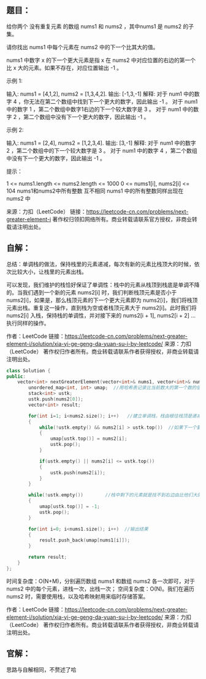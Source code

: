 ## 题目：

给你两个 没有重复元素 的数组 nums1 和 nums2 ，其中nums1 是 nums2 的子集。

请你找出 nums1 中每个元素在 nums2 中的下一个比其大的值。

nums1 中数字 x 的下一个更大元素是指 x 在 nums2 中对应位置的右边的第一个比 x 大的元素。如果不存在，对应位置输出 -1 。

 

示例 1:

输入: nums1 = [4,1,2], nums2 = [1,3,4,2].
输出: [-1,3,-1]
解释:
    对于 num1 中的数字 4 ，你无法在第二个数组中找到下一个更大的数字，因此输出 -1 。
    对于 num1 中的数字 1 ，第二个数组中数字1右边的下一个较大数字是 3 。
    对于 num1 中的数字 2 ，第二个数组中没有下一个更大的数字，因此输出 -1 。



示例 2:

输入: nums1 = [2,4], nums2 = [1,2,3,4].
输出: [3,-1]
解释:
    对于 num1 中的数字 2 ，第二个数组中的下一个较大数字是 3 。
    对于 num1 中的数字 4 ，第二个数组中没有下一个更大的数字，因此输出 -1 。






提示：

1 <= nums1.length <= nums2.length <= 1000
0 <= nums1[i], nums2[i] <= 104
nums1和nums2中所有整数 互不相同
nums1 中的所有整数同样出现在 nums2 中

来源：力扣（LeetCode）
链接：https://leetcode-cn.com/problems/next-greater-element-i
著作权归领扣网络所有。商业转载请联系官方授权，非商业转载请注明出处。

## 自解：

总结：单调栈的做法，保持栈里的元素递减，每次有新的元素比栈顶大的时候，依次比较大小，让栈里的元素出栈。



可以发现，我们维护的栈恰好保证了单调性：栈中的元素从栈顶到栈底是单调不降的。当我们遇到一个新的元素 nums2[i] 时，我们判断栈顶元素是否小于 nums2[i]，如果是，那么栈顶元素的下一个更大元素即为 nums2[i]，我们将栈顶元素出栈。重复这一操作，直到栈为空或者栈顶元素大于 nums2[i]。此时我们将 nums2[i] 入栈，保持栈的单调性，并对接下来的 nums2[i + 1], nums2[i + 2] ... 执行同样的操作。

作者：LeetCode
链接：https://leetcode-cn.com/problems/next-greater-element-i/solution/xia-yi-ge-geng-da-yuan-su-i-by-leetcode/
来源：力扣（LeetCode）
著作权归作者所有。商业转载请联系作者获得授权，非商业转载请注明出处。

```c++
class Solution {
public:
    vector<int> nextGreaterElement(vector<int>& nums1, vector<int>& nums2) {
        unordered_map<int, int> umap;  //用哈希表记录比当前数大的第一个数的值，主要用于后面快速查询，O(1)的速度
        stack<int> ustk;
        ustk.push(nums2[0]);
        vector<int> result;

        for(int i=1; i<nums2.size(); i++)   //建立单调栈，栈由根往栈顶是递减的
        {
            while(!ustk.empty() && nums2[i] > ustk.top())  //如果下一个要入栈的数比栈顶要大，那么依次比较栈顶，该个要入栈的数就是栈顶元素要找的那															//一个大数
            {
                umap[ustk.top()] = nums2[i];
                ustk.pop();
            }

            if(ustk.empty() || nums2[i] <= ustk.top())
            {
                ustk.push(nums2[i]);
            }
        }

        while(!ustk.empty())		//栈中剩下的元素就是找不到右边由比他们大的数，因此哈希表对应赋值为-1
        {
            umap[ustk.top()] = -1;
            ustk.pop();
        }

        for(int i=0; i<nums1.size(); i++)  //输出结果
        {
            result.push_back(umap[nums1[i]]);
        }

        return result;
    }
};
```

时间复杂度：O(N+M)，分别遍历数组 nums1 和数组 nums2 各一次即可，对于 nums2 中的每个元素，进栈一次，出栈一次；
空间复杂度：O(N)。我们在遍历 nums2 时，需要使用栈，以及哈希映射用来临时存储答案。

作者：LeetCode
链接：https://leetcode-cn.com/problems/next-greater-element-i/solution/xia-yi-ge-geng-da-yuan-su-i-by-leetcode/
来源：力扣（LeetCode）
著作权归作者所有。商业转载请联系作者获得授权，非商业转载请注明出处。

## 官解：

思路与自解相同，不赘述了哈